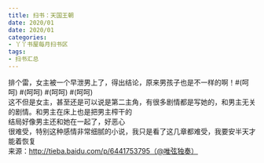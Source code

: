 ```yaml
---
title: 扫书：天国王朝
date: 2020/01
date: 2020/01
categories:
- 丫丫书屋每月扫书区
tags:
- 扫书汇总
---
```



排个雷，女主被一个早泄男上了，得出结论，原来男孩子也是不一样的啊！#(呵呵) #(呵呵) #(呵呵) #(呵呵)  
这不但是女主，甚至还是可以说是第二主角，有很多剧情都是写她的，和男主无关的剧情。和男主在床上也是把男主榨干的  
结局好像男主还和她在一起了，好恶心  
很难受，特别这种感情非常细腻的小说，我只是看了这几章都难受，我要安半天才能着恢复  
来源：http://tieba.baidu.com/p/6441753795（@唯弦独奏）  
